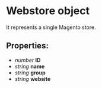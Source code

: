 # Webstore object

It represents a single Magento store. 

## Properties:

- _number_ **ID**
- _string_ **name**
- _string_ **group**
- _string_ **website** 
